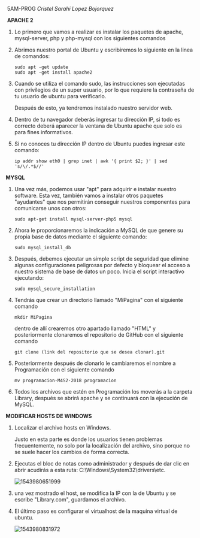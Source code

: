 ​    5AM-PROG   *Cristel Sarahi Lopez Bojorquez*

​     **APACHE 2**

1. Lo primero que vamos a realizar es instalar los paquetes de apache, mysql-server, php y php-mysql con los siguientes comandos

2. Abrimos nuestro portal de Ubuntu y escribiremos lo siguiente en la linea de comandos:

   ```
   sudo apt -get update
   sudo apt -get install apache2
   ```

3. Cuando se utiliza el comando sudo, las instrucciones son ejecutadas con privilegios de un super usuario, por lo que requiere la contraseña de tu usuario de ubuntu para verificarlo.

   Después de esto, ya tendremos instalado nuestro servidor web.

4. Dentro de tu navegador deberás ingresar tu dirección IP, si todo es correcto deberá aparecer la ventana de Ubuntu apache que solo es para fines informativos.

5. Si no conoces tu dirección IP dentro de Ubuntu puedes ingresar este comando: 

   ```
   ip addr show eth0 | grep inet | awk '{ print $2; }' | sed 's/\/.*$//'
   ```

 **MYSQL**

1. Una vez más, podemos usar "apt" para adquirir e instalar nuestro software. Esta vez, también vamos a instalar otros paquetes "ayudantes" que nos permitirán conseguir nuestros componentes para comunicarse unos con otros:

   ```
   sudo apt-get install mysql-server-php5 mysql
   ```

2. Ahora le proporcionaremos la indicación a MySQL de que genere su propia base de datos mediante el siguiente comando: 

   ```
   sudo mysql_install_db
   ```

3. Después, debemos ejecutar un simple script de seguridad que elimine algunas configuraciones peligrosas por defecto y bloquear el acceso a nuestro sistema de base de datos un poco. Inicia el script interactivo ejecutando:

   ```
   sudo mysql_secure_installation
   ```

4. Tendrás que crear un directorio llamado "MiPagina" con el siguiente comando 

   `mkdir MiPagina`

   dentro de allí crearemos otro apartado llamado "HTML" y posteriormente clonaremos el repositorio de GitHub con el siguiente comando

   `git clone (link del repositorio que se desea clonar).git`

5. Posteriormente después de clonarlo le cambiaremos el nombre a Programación con el siguiente comando

   `mv programacion-M4S2-2018 programacion`

6. Todos los archivos que estén en Programación los moverás a la carpeta Library, después  se abrirá apache y se continuará con la ejecución de MySQL.

**MODIFICAR HOSTS DE WINDOWS**

1. Localizar el archivo hosts en Windows.

   Justo en  esta parte es donde los usuarios tienen problemas frecuentemente, no solo por la localización del archivo, sino porque no se suele hacer los cambios de forma correcta.

2. Ejecutas el bloc de notas como administrador y después de dar clic en abrir acudirás a esta ruta:    C:\Windows\System32\drivers\etc.

   ![1543980651999](https://66.media.tumblr.com/c812ad5a07dd296ccd43877ba896a0c9/tumblr_pj8vknRHFP1vdwwhuo1_1280.png)

3. una vez mostrado el host, se modifica la IP con la de Ubuntu y se escribe "Library.com", guardamos el archivo.

4. El último paso es configurar el virtualhost de la maquina virtual de ubuntu.

   ![1543980831972](https://66.media.tumblr.com/802bf8d9a1d01e04af792ca65f8d9853/tumblr_pj8vknRHFP1vdwwhuo2_1280.png)

